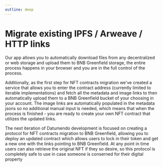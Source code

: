 ```yaml
---
outline: deep
---
```


# Migrate existing IPFS / Arweave / HTTP links

Our app allows you to automatically download files from any decentralized or web storage and upload them to BNB Greenfield storage, the entire process happens in your browser and you are in the full control of the process.

Additionally, as the first step for NFT contracts migration we've created a service that allows you to enter the contract address (currently limited to iterable implementations) and fetch all the metadata and image links to then automatically upload them to a BNB Greenfield bucket of your choosing in your account. The image links are automatically populated in the metadata jsons so no additional manual input is needed, which means that when the process is finished - you are ready to create your own NFT contract that utilizes the updated links.

The next iteration of Datumendo development is focused on creating a protocol for NFT contracts migration to BNB Greenfield, allowing you to deploy an updated contract which allows users to lock in their token and get a new one with the links pointing to BNB Greenfield. At any point in time users can also retrieve the original NFT if they so desire, so this protocol is completely safe to use in case someone is conserned for their digital property
